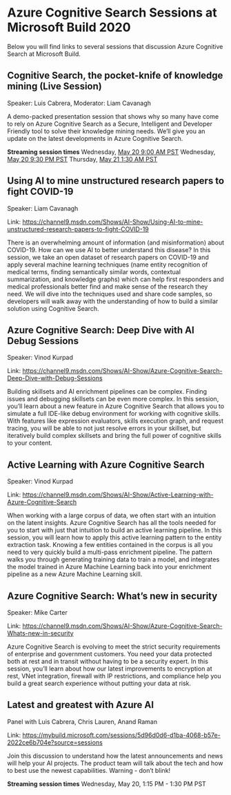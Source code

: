 # Azure Cognitive Search Sessions at Microsoft Build 2020

Below you will find links to several sessions that discussion Azure Cognitive Search at Microsoft Build.

## Cognitive Search, the pocket-knife of knowledge mining (Live Session)
Speaker: Luis Cabrera, Moderator: Liam Cavanagh

A demo-packed presentation session that shows why so many have come to rely on Azure Cognitive Search as a Secure, Intelligent and Developer Friendly tool to solve their knowledge mining needs. We’ll give you an update on the latest developments in Azure Cognitive Search. 

**Streaming session times**
Wednesday, [May 20 9:00 AM PST](https://mybuild.microsoft.com/sessions/e35f1659-e98c-4824-ba9a-422fcfcf04c6?source=sessions)
Wednesday, [May 20 9:30 PM PST](https://mybuild.microsoft.com/sessions/391f3d09-50b4-476a-9acf-4fd2d4927a9e?source=sessions)
Thursday, [May 21 1:30 AM PST](https://mybuild.microsoft.com/sessions/e633a83d-174b-439c-8003-b48c4b347b3d?source=sessions)

## Using AI to mine unstructured research papers to fight COVID-19 
Speaker: Liam Cavanagh

Link: https://channel9.msdn.com/Shows/AI-Show/Using-AI-to-mine-unstructured-research-papers-to-fight-COVID-19

There is an overwhelming amount of information (and misinformation) about COVID-19.  How can we use AI to better understand this disease?  In this session, we take an open dataset of research papers on COVID-19 and apply several machine learning techniques (name entity recognition of medical terms, finding semantically similar words, contextual summarization, and knowledge graphs) which can help first responders and medical professionals better find and make sense of the research they need.  We will dive into the techniques used and share code samples, so developers will walk away with the understanding of how to build a similar solution using Cognitive Search. 
 
## Azure Cognitive Search: Deep Dive with AI Debug Sessions 
Speaker: Vinod Kurpad

Link: https://channel9.msdn.com/Shows/AI-Show/Azure-Cognitive-Search-Deep-Dive-with-Debug-Sessions

Building skillsets and AI enrichment pipelines can be complex. Finding issues and debugging skillsets can be even more complex. In this session, you’ll learn about a new feature in Azure Cognitive Search that allows you to simulate a full IDE-like debug environment for working with cognitive skills. With features like expression evaluators, skills execution graph, and request tracing, you will be able to not just resolve errors in your skillset, but iteratively build complex skillsets and bring the full power of cognitive skills to your content.
 
## Active Learning with Azure Cognitive Search 
Speaker: Vinod Kurpad

Link: https://channel9.msdn.com/Shows/AI-Show/Active-Learning-with-Azure-Cognitive-Search

When working with a large corpus of data, we often start with an intuition on the latent insights. Azure Cognitive Search has all the tools needed for you to start with just that intuition to build an active learning pipeline. In this session, you will learn how to apply this active learning pattern to the entity extraction task. Knowing a few entities contained in the corpus is all you need to very quickly build a multi-pass enrichment pipeline. The pattern walks you through generating training data to train a model, and integrates the model trained in Azure Machine Learning back into your enrichment pipeline as a new Azure Machine Learning skill.
 
## Azure Cognitive Search: What’s new in security 

Speaker: Mike Carter

Link: https://channel9.msdn.com/Shows/AI-Show/Azure-Cognitive-Search-Whats-new-in-security

Azure Cognitive Search is evolving to meet the strict security requirements of enterprise and government customers. You need your data protected both at rest and in transit without having to be a security expert. In this session, you’ll learn about how our latest improvements to encryption at rest, VNet integration, firewall with IP restrictions, and compliance help you build a great search experience without putting your data at risk.
 
## Latest and greatest with Azure AI 

Panel with Luis Cabrera, Chris Lauren, Anand Raman

Link: https://mybuild.microsoft.com/sessions/5d96d0d6-d1ba-4068-b57e-2022ce6b704e?source=sessions

Join this discussion to understand how the latest announcements and news will help your AI projects. The product team will talk about the tech and how to best use the newest capabilities. Warning - don’t blink!

**Streaming session times**
Wednesday, May 20, 1:15 PM - 1:30 PM PST


